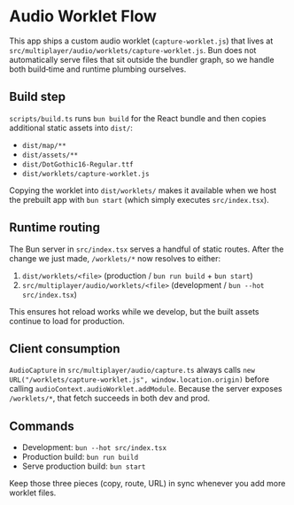 # Audio Worklet Flow

This app ships a custom audio worklet (`capture-worklet.js`) that lives at
`src/multiplayer/audio/worklets/capture-worklet.js`. Bun does not automatically
serve files that sit outside the bundler graph, so we handle both build‑time and
runtime plumbing ourselves.

## Build step

`scripts/build.ts` runs `bun build` for the React bundle and then copies
additional static assets into `dist/`:

- `dist/map/**`
- `dist/assets/**`
- `dist/DotGothic16-Regular.ttf`
- `dist/worklets/capture-worklet.js`

Copying the worklet into `dist/worklets/` makes it available when we host the
prebuilt app with `bun start` (which simply executes `src/index.tsx`).

## Runtime routing

The Bun server in `src/index.tsx` serves a handful of static routes. After the
change we just made, `/worklets/*` now resolves to either:

1. `dist/worklets/<file>` (production / `bun run build` + `bun start`)
2. `src/multiplayer/audio/worklets/<file>` (development / `bun --hot src/index.tsx`)

This ensures hot reload works while we develop, but the built assets continue to
load for production.

## Client consumption

`AudioCapture` in `src/multiplayer/audio/capture.ts` always calls
`new URL("/worklets/capture-worklet.js", window.location.origin)` before calling
`audioContext.audioWorklet.addModule`. Because the server exposes `/worklets/*`,
that fetch succeeds in both dev and prod.

## Commands

- Development: `bun --hot src/index.tsx`
- Production build: `bun run build`
- Serve production build: `bun start`

Keep those three pieces (copy, route, URL) in sync whenever you add more worklet
files.
